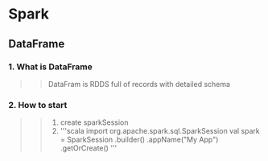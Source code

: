# Spark
## DataFrame
### 1. What is DataFrame
>> DataFram is RDDS full of records with detailed schema
### 2. How to start
>> 1. create sparkSession
>> 2. '''scala
	import org.apache.spark.sql.SparkSession
	val spark = SparkSession
	.builder()
	.appName("My App")
	.getOrCreate()
'''
